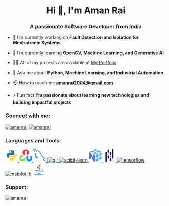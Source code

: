 <h1 align="center">Hi 👋, I'm Aman Rai</h1>
<h3 align="center">A passionate Software Developer from India</h3>

<p> </p>

- 🔭 I’m currently working on **Fault Detection and Isolation for Mechatronic Systems**

- 🌱 I’m currently learning **OpenCV, Machine Learning, and Generative AI**

- 👨‍💻 All of my projects are available at [My Portfolio](https://github.com/AmanRai)

- 💬 Ask me about **Python, Machine Learning, and Industrial Automation**

- 📫 How to reach me **amanrai2004@gmail.com**

- ⚡ Fun fact **I'm passionate about learning new technologies and building impactful projects**

<h3 align="left">Connect with me:</h3>
<p align="left">
<a href="https://www.linkedin.com/in/amanrai2004/" target="blank"><img align="center" src="https://cdn.jsdelivr.net/npm/simple-icons@3.1.0/icons/linkedin.svg" alt="amanrai" height="30" width="40" /></a>
<a href="https://www.instagram.com/____aman_rai____/" target="blank"><img align="center" src="https://cdn.jsdelivr.net/npm/simple-icons@3.1.0/icons/instagram.svg" alt="amanrai" height="30" width="40" /></a>
</p>

<h3 align="left">Languages and Tools:</h3>
<p align="left"> 
<a href="https://www.python.org" target="_blank"> <img src="https://raw.githubusercontent.com/devicons/devicon/master/icons/python/python-original.svg" alt="python" width="40" height="40"/> </a> 
<a href="https://opencv.org/" target="_blank"> <img src="https://raw.githubusercontent.com/devicons/devicon/master/icons/opencv/opencv-original.svg" alt="opencv" width="40" height="40"/> </a> 
<a href="https://www.mysql.com/" target="_blank"> <img src="https://raw.githubusercontent.com/devicons/devicon/master/icons/mysql/mysql-original.svg" alt="mysql" width="40" height="40"/> </a> 
<a href="https://git-scm.com/" target="_blank"> <img src="https://www.vectorlogo.zone/logos/git-scm/git-scm-icon.svg" alt="git" width="40" height="40"/> </a> 
<a href="https://scikit-learn.org/" target="_blank"> <img src="https://raw.githubusercontent.com/scikit-learn/scikit-learn/main/doc/logos/scikit-learn-logo.png" alt="scikit-learn" width="40" height="40"/> </a> 
<a href="https://numpy.org/" target="_blank"> <img src="https://raw.githubusercontent.com/devicons/devicon/master/icons/numpy/numpy-original.svg" alt="numpy" width="40" height="40"/> </a> 
<a href="https://pandas.pydata.org/" target="_blank"> <img src="https://raw.githubusercontent.com/devicons/devicon/master/icons/pandas/pandas-original.svg" alt="pandas" width="40" height="40"/> </a> 
<a href="https://www.tensorflow.org/" target="_blank"> <img src="https://www.vectorlogo.zone/logos/tensorflow/tensorflow-icon.svg" alt="tensorflow" width="40" height="40"/> </a> 
<a href="https://matplotlib.org/" target="_blank"> <img src="https://matplotlib.org/_static/images/logo2.svg" alt="matplotlib" width="40" height="40"/> </a>
<a href="https://www.java.com/" target="_blank"> <img src="https://raw.githubusercontent.com/devicons/devicon/master/icons/java/java-original.svg" alt="java" width="40" height="40"/> </a>
</p>

<h3 align="left">Support:</h3>
<p><a href="https://www.buymeacoffee.com/amanrai"> <img align="left" src="https://cdn.buymeacoffee.com/buttons/v2/default-yellow.png" height="50" width="210" alt="amanrai" /></a></p><br><br>
